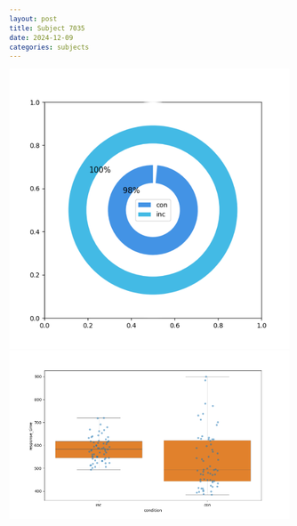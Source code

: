 ```yaml
---
layout: post
title: Subject 7035
date: 2024-12-09
categories: subjects
---
```


![](data/7035/run-7/7035_accuracy_by_condition.png)
![](data/7035/run-7/7035_rt.png)
